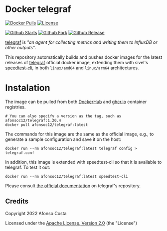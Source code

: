 # Docker telegraf

[![Docker Pulls](https://img.shields.io/docker/pulls/afonsoc12/telegraf?logo=docker)](https://hub.docker.com/repository/docker/afonsoc12/telegraf) 
[![License](https://img.shields.io/badge/License-Apache%202.0-blue.svg)](https://opensource.org/licenses/Apache-2.0)

[![Github Starts](https://img.shields.io/github/stars/afonsoc12/docker-telegraf?logo=github)](https://github.com/afonsoc12/docker-telegraf)
[![Github Fork](https://img.shields.io/github/forks/afonsoc12/docker-telegraf?logo=github)](https://github.com/afonsoc12/docker-telegraf)
[![Github Release](https://img.shields.io/github/v/release/afonsoc12/docker-telegraf?logo=github)](https://github.com/afonsoc12/docker-telegraf/releases)

[telegraf](https://www.influxdata.com/time-series-platform/telegraf) is *"an agent for collecting metrics and writing them to InfluxDB or other outputs"*. 

This repository automatically builds and pushes docker images for the latest releases of [telegraf](https://hub.docker.com/_/telegraf) official docker image, extending them with sivel's [speedtest-cli](https://github.com/sivel/speedtest-cli), in both `linux/amd64` and `linux/arm64` architectures.

# Instalation

The image can be pulled from both [DockerHub](https://hub.docker.com/r/afonsoc12/telegraf) and [ghcr.io](https://github.com/afonsoc12/docker-telegraf/pkgs/container/telegraf) container registries.

```shell
# You can also specify a version as the tag, such as afonsoc12/telegraf:1.20.4
docker pull afonsoc12/telegraf:latest
```

The commands for this image are the same as the official image, e.g., to generate a sample configuration and save it on the host:

```shell
docker run --rm afonsoc12/telegraf:latest telegraf config > telegraf.conf
```

In addition, this image is extended with speedtest-cli so that it is available to telegraf. To test it out:

```shell
docker run --rm afonsoc12/telegraf:latest speedtest-cli
```

Please consult [the official documentation](https://hub.docker.com/_/telegraf) on telegraf's repository.


## Credits

Copyright 2022 Afonso Costa

Licensed under the [Apache License, Version 2.0](https://github.com/afonsoc12/docker-telegraf/blob/master/LICENSE) (the "License")
